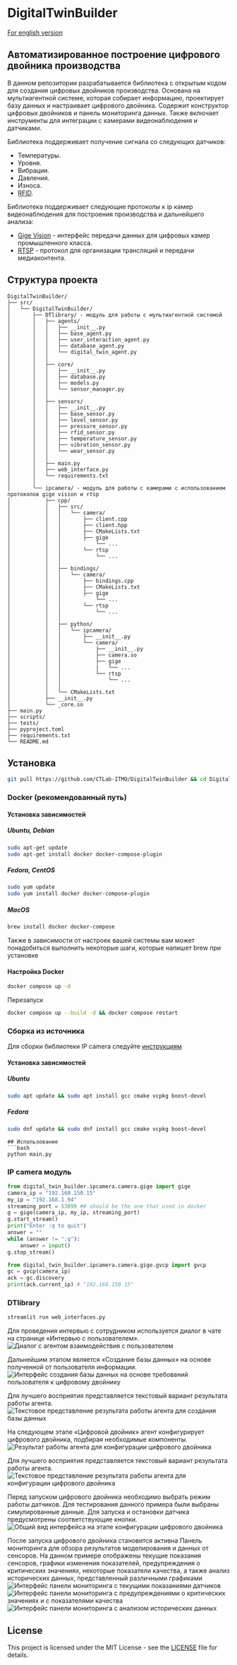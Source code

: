 # DigitalTwinBuilder
[For english version](readme_en/README_EN.md)
## Автоматизированное построение цифрового двойника производства

В данном репозитории разрабатывается библиотека с открытым кодом для создания цифровых двойников производства. Основана на мультиагентной системе, которая собирает информацию, проектирует базу данных и настраивает цифрового двойника. Содержит конструктор цифровых двойников и панель мониторинга данных. Также включает инструменты для интеграции с камерами видеонаблюдения и датчиками.

Библиотека поддерживает получение сигнала со следующих датчиков:
* Температуры.
* Уровня.
* Вибрации.
* Давления.
* Износа.
* [RFID](https://sauk.ru/).

Библиотека поддерживает следующие протоколы к ip камер видеонаблюдения для построения производства и дальнейшего анализа: 
* [Gige Vision](https://www.automate.org/vision/vision-standards/vision-standards-gige-vision) - интерфейс передачи данных для цифровых камер промышленного класса.
* [RTSP](https://datatracker.ietf.org/doc/html/rfc7826) - протокол для организации трансляций и передачи медиаконтента.

## Структура проекта

```
DigitalTwinBuilder/
├── src/
│   └── DigitalTwinBuilder/ 
│       ├── DTlibrary/ - модуль для работы с мультиагентной системой
│       │   ├── agents/
│       │   │   ├── __init__.py
│       │   │   ├── base_agent.py
│       │   │   ├── user_interaction_agent.py
│       │   │   ├── database_agent.py
│       │   │   └── digital_twin_agent.py
│       │   │   
│       │   ├── core/
│       │   │   ├── __init__.py
│       │   │   ├── database.py
│       │   │   ├── models.py
│       │   │   └── sensor_manager.py
│       │   │   
│       │   ├── sensors/
│       │   │   ├── __init__.py
│       │   │   ├── base_sensor.py
│       │   │   ├── level_sensor.py
│       │   │   ├── pressure_sensor.py
│       │   │   ├── rfid_sensor.py
│       │   │   ├── temperature_sensor.py
│       │   │   ├── vibration_sensor.py
│       │   │   └── wear_sensor.py
│       │   │ 
│       │   ├── main.py   
│       │   ├── web_interface.py   
│       │   └── requirements.txt 
│       │   
│       └── ipcamera/ - модуль для работы с камерами с использованием протоколов gige vision и rtsp
│           ├── cpp/
│           │   ├── src/
│           │   │   └── camera/
│           │   │       ├── client.cpp
│           │   │       ├── client.hpp
│           │   │       ├── CMakeLists.txt
│           │   │       ├── gige
│           │   │           └── ...
│           │   │       └── rtsp
│           │   │           └── ...
│           │   │
│           │   ├── bindings/
│           │   │   └── camera/
│           │   │       ├── bindings.cpp
│           │   │       ├── CMakeLists.txt
│           │   │       ├── gige
│           │   │           └── ...
│           │   │       └── rtsp
│           │   │           └── ...
│           │   │
│           │   ├── python/
│           │   │   └── ipcamera/
│           │   │       ├── __init__.py
│           │   │       └── camera/
│           │   │           ├── __init__.py
│           │   │           ├── camera.so
│           │   │           ├── gige
│           │   │           |   └── ...
│           │   │           └── rtsp
│           │   │               └── ...
│           │   │
│           │   └── CMakeLists.txt
│           ├── __init__.py   
│           └── _core.so 
├── main.py 
├── scripts/
├── tests/
├── pyproject.toml
├── requirements.txt
└── README.md
```
## Установка
```bash
git pull https://github.com/CTLab-ITMO/DigitalTwinBuilder && cd DigitalTwinBuilder
```
### Docker (рекомендованный путь)
#### Установка зависимостей
##### Ubuntu, Debian
```bash
sudo apt-get update
sudo apt-get install docker docker-compose-plugin
```
##### Fedora, CentOS
```bash 
sudo yum update
sudo yum install docker docker-compose-plugin
```
##### MacOS
```bash
brew install docker docker-compose
```
Также в зависимости от настроек вашей системы вам может понадобиться выполнить некоторые шаги, которые напишет brew при установке
#### Настройка Docker
```bash
docker compose up -d
```
Перезапуск
```bash
docker compose up --build -d && docker compose restart
```
### Cборка из источника
Для сборки библиотеки IP camera следуйте [инструкциям](src/digital_twin_builder/ipcamera/cpp/README.md)
#### Установка зависимостей
##### Ubuntu
```bash
sudo apt update && sudo apt install gcc cmake vcpkg boost-devel
```
##### Fedora
```bash
sudo dnf update && sudo dnf install gcc cmake vcpkg boost-devel
```
```
## Использование
```bash
python main.py 
```
### IP camera модуль
```python
from digital_twin_builder.ipcamera.camera.gige import gige
camera_ip = "192.168.150.15"
my_ip = "192.168.1.94"
streaming_port = 53899 ## should be the one that used in docker
g = gige(camera_ip, my_ip, streaming_port)
g.start_stream()
print("Enter :q to quit")
answer = ""
while (answer != ":q"):
    answer = input()
g.stop_stream()

from digital_twin_builder.ipcamera.camera.gige.gvcp import gvcp
gc = gvcp(camera_ip)
ack = gc.discovery
print(ack.current_ip) # "192.168.150.15"
```
### DTlibrary
```bash
streamlit run web_interfaces.py
```
Для проведения интервью с сотрудником используется диалог в чате на странице «Интервью с пользователем».
![Диалог с агентом взаимодействия с пользователем](images/photo_1_2025-07-01_11-18-47.jpg)

Дальнейшим этапом является «Создание базы данных» на основе полученной от пользователя информации.
![Интерфейс создания базы данных на основе требований пользователя к цифровому двойнику](images/photo_2_2025-07-01_11-18-47.jpg)

Для лучшего восприятия представляется текстовый вариант результата работы агента.
![Текстовое представление результата работы агента для создания базы данных](images/photo_3_2025-07-01_11-18-47.jpg)

На следующем этапе «Цифровой двойник» агент конфигурирует цифрового двойника, подбирая необходимые компоненты.
![Результат работы агента для конфигурации цифрового двойника](images/photo_4_2025-07-01_11-18-47.jpg)

Для лучшего восприятия представляется текстовый вариант результата работы агента.
![Текстовое представление результата работы агента для конфигурации цифрового двойника](images/photo_5_2025-07-01_11-18-47.jpg)

Перед запуском цифрового двойника необходимо выбрать режим работы датчиков. Для тестирования данного примера были выбраны симулированные данные. Для запуска и остановки датчика предусмотрены соответствующие кнопки.
![Общий вид интерфейса на этапе конфигурации цифрового двойника](images/photo_6_2025-07-01_11-18-47.jpg)

После запуска цифрового двойника становится активна Панель мониторинга для обзора результатов моделирования и данных от сенсоров. На данном примере отображены текущие показания сенсоров, графики изменения показателей, предупреждения о критических значениях, некоторые показатели качества, а также анализ исторических данных, представленный различными графиками
![Интерфейс панели мониторинга с текущими показаниями датчиков](images/photo_7_2025-07-01_11-18-47.jpg)
![Интерфейс панели мониторинга с предупреждениями о критических значениях и с показателями качества](images/photo_8_2025-07-01_11-18-47.jpg)
![Интерфейс панели мониторинга с анализом исторических данных](images/photo_9_2025-07-01_11-18-47.jpg)
## License

This project is licensed under the MIT License - see the [LICENSE](https://github.com/lizaelisaveta/DigitalTwinOfProduction/blob/main/LICENSE) file for details.
